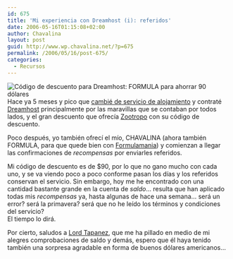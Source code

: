 ```yaml
---
id: 675
title: 'Mi experiencia con Dreamhost (i): referidos'
date: 2006-05-16T01:15:08+02:00
author: Chavalina
layout: post
guid: http://www.wp.chavalina.net/?p=675
permalink: /2006/05/16/post-675/
categories:
  - Recursos
---
```

<img class="imgizqda" src="http://formulamania.com/n/img/publicidad/dreamhost.png" alt="C&oacute;digo de descuento para Dreamhost: FORMULA para ahorrar 90 d&oacute;lares" /> Hace ya 5 meses y pico que <a href="http://chavalina.net/comentar.php?idpost=618" target="_blank">cambi&eacute; de servicio de alojamiento</a> y contrat&eacute; <a href="http://www.dreamhost.com/r.cgi?chavalina" target="_blank">Dreamhost</a> principalmente por las maravillas que se contaban por todos lados, y el gran descuento que ofrec&iacute;a <a href="http://mundogeek.net/archivos/2006/01/08/alojamiento-con-20gb-de-espacio-y-1000gb-de-ancho-de-banda-por-2-euros-al-mes/" target="_blank">Zootropo</a> con su c&oacute;digo de descuento.

Poco despu&eacute;s, yo tambi&eacute;n ofrec&iacute; el m&iacute;o, CHAVALINA (ahora tambi&eacute;n FORMULA, para que quede bien con <a href="http://formulamania.com/news/index.php" target="_blank">Formulamania</a>) y comienzan a llegar las confirmaciones de _recompensas_ por enviarles referidos.

Mi c&oacute;digo de descuento es de $90, por lo que no gano mucho con cada uno, y se va viendo poco a poco conforme pasan los d&iacute;as y los referidos conservan el servicio. Sin embargo, hoy me he encontrado con una cantidad bastante grande en la cuenta de _saldo_&#8230; resulta que han aplicado todas mis _recompensas_ ya, hasta algunas de hace una semana&#8230; ser&aacute; un error? ser&aacute; la primavera? ser&aacute; que no he le&iacute;do los t&eacute;rminos y condiciones del servicio?  
El tiempo lo dir&aacute;.

Por cierto, saludos a <a href="http://tapanez.com/" target="_blank">Lord Tapanez</a>, que me ha pillado en medio de mi alegres comprobaciones de saldo y dem&aacute;s, espero que &eacute;l haya tenido tambi&eacute;n una sorpresa agradable en forma de buenos d&oacute;lares americanos&#8230;